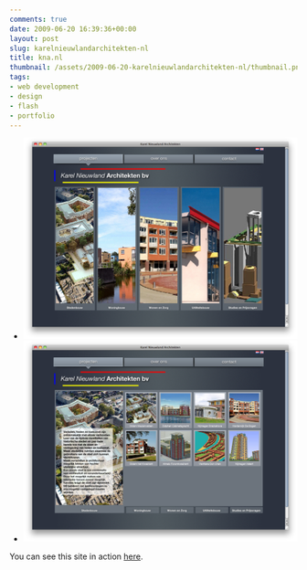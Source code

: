 ```yaml
---
comments: true
date: 2009-06-20 16:39:36+00:00
layout: post
slug: karelnieuwlandarchitekten-nl
title: kna.nl
thumbnail: /assets/2009-06-20-karelnieuwlandarchitekten-nl/thumbnail.png
tags:
- web development
- design
- flash
- portfolio
---
```


* ![](/assets/2009-06-20-karelnieuwlandarchitekten-nl/kna-nl-01.png)
* ![](/assets/2009-06-20-karelnieuwlandarchitekten-nl/kna-nl-02.png)

You can see this site in action [here](http://www.karelnieuwlandarchitekten.nl).



